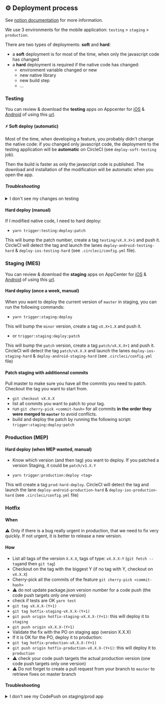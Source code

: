 ## ⚙️ Deployment process

See [notion documentation][1] for more information.

We use 3 environments for the mobile application: `testing` > `staging` > `production`.

There are two types of deployments: **soft** and **hard**:

- a **soft** deployment is for most of the time, when only the javascript code has changed
- a **hard** deployment is required if the native code has changed:
  - environment variable changed or new
  - new native library
  - new build step
  - ...

### Testing

You can review & download the **testing** apps on Appcenter for [iOS][2] & [Android][3] of using this [url][4].

#### ⚡️ Soft deploy (automatic)

Most of the time, when developing a feature, you probably didn't change the native code: if you changed only javascript code, the deployment to the testing application will be **automatic** on CircleCI (see `deploy-soft-testing` job).

Then the build is faster as only the javascript code is published. The download and installation of the modification will be automatic when you open the app.

##### Troubleshooting

<details>
  <summary>I don't see my changes on testing</summary>

If you don't see your changes, try to check if the codepush was correctly downloaded. To do so go to "CheatCodes", and click on the "check update" button.

3 possibilities:

- it displays "no update found": you are up-to-date
- it shows "New version available on AppCenter" you need to go to http://hyperurl.co/pc-testing
- it downloads the update and restart the app
</details>

#### Hard deploy (manual)

If I modified native code, I need to hard deploy:

- `yarn trigger:testing:deploy:patch`

This will bump the patch number, create a tag `testing/vX.X.X+1` and push it.
CircleCI will detect the tag and launch the lanes `deploy-android-testing-hard` & `deploy-ios-testing-hard` (see `.circleci/config.yml` file).

### Staging (MES)

You can review & download the **staging** apps on AppCenter for [iOS][5] & [Android][6] of using this [url][7].

#### Hard deploy (once a week, manual)

When you want to deploy the current version of `master` in staging, you can run the following commands:

- `yarn trigger:staging:deploy`

This will bump the `minor` version, create a tag `vX.X+1.X` and push it.

- or `trigger:staging:deploy:patch`

This will bump the `patch` version, create a tag `patch/vX.X.X+1` and push it.
CircleCI will detect the tag `patch/vX.X.X` and launch the lanes `deploy-ios-staging-hard` & `deploy-android-staging-hard` (see `.circleci/config.yml` file)

#### Patch staging with additionnal commits

Pull master to make sure you have all the commits you need to patch.
Checkout the tag you want to start from.

- `git checkout vX.X.X`
- list all commits you want to patch to your tag.
- run `git cherry-pick <commit-hash>` for all commits **in the order they were merged to `master`** to avoid conflicts.
- build and deploy the patch by running the following script: `trigger:staging:deploy:patch`

### Production (MEP)

#### Hard deploy (when MEP wanted, manual)

- Know which version (and then tag) you want to deploy. If you patched a version Staging, it could be `patch/v1.X.Y`

- `yarn trigger:production:deploy <tag>`

This will create a tag `prod-hard-deploy`. CircleCI will detect the tag and launch the lane `deploy-android-production-hard` & `deploy-ios-production-hard` (see `.circleci/config.yml` file)

### Hotfix

#### When

⚠️ Only if there is a bug really urgent in production, that we need to fix very quickly.
If not urgent, it is better to release a new version.

#### How

- List all tags of the version `X.X.X`, tags of type: `vX.X.X-Y` (`git fetch --tag`and then `git tag`)
- Checkout on the tag with the biggest Y (if no tag with Y, checkout on `vX.X.X`)
- Cherry-pick all the commits of the feature `git cherry-pick <commit-hash>`
- ⚠️ do not update package.json version number for a code push (the code push targets only one version)
- check if tests are OK `yarn test`
- `git tag vX.X.X-(Y+1)`
- `git tag hotfix-staging-vX.X.X-(Y+1)`
- `git push origin hotfix-staging-vX.X.X-(Y+1)`: this will deploy it to `staging`
- `git push origin vX.X.X-(Y+1)`
- Validate the fix with the PO on staging app (version X.X.X)
- If it is OK for the PO, deploy it to production:
- `git tag hotfix-production-vX.X.X-(Y+1)`
- `git push origin hotfix-production-vX.X.X-(Y+1)`: this will deploy it to `production`
- ⚠️ check your code push targets the actual production version (one code push targets only one version)
- ⚠️ Do not forget to create a pull request from your branch to `master` to retrieve fixes on master branch

#### Troubleshooting

<details>
  <summary>I don't see my CodePush on staging/prod app</summary>
  
Check if you can find it on AppCenter. Example for [staging iOS][8].

![img](./CodePushOnAppCenter.png)

</details>

[1]: https://www.notion.so/passcultureapp/Processus-d-ploiement-MES-MEP-App-Native-bc75cbf31d6146ee88c8c031eb14b655
[2]: https://appcenter.ms/orgs/pass-Culture/apps/passculture-testing-ios
[3]: https://appcenter.ms/orgs/pass-Culture/apps/passculture-testing-android
[4]: hyperurl.co/pc-testing
[5]: https://appcenter.ms/orgs/pass-Culture/apps/passculture-staging-ios
[6]: https://appcenter.ms/orgs/pass-Culture/apps/passculture-staging-android
[7]: hyperurl.co/pc-staging
[8]: https://appcenter.ms/orgs/pass-Culture/apps/PassCulture-staging-ios/distribute/code-push
